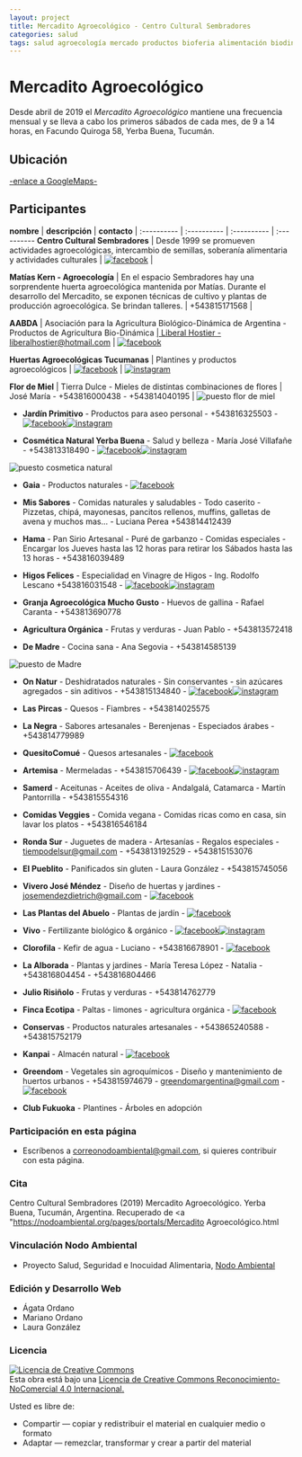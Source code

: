 ```yaml
---
layout: project
title: Mercadito Agroecológico - Centro Cultural Sembradores
categories: salud
tags: salud agroecología mercado productos bioferia alimentación biodinámica agricultura verduras frutas comida orgánico vegano celíaquía artesanal 
---
```


# Mercadito Agroecológico

Desde abril de 2019 el *Mercadito Agroecológico* mantiene una frecuencia mensual y se lleva a cabo los primeros sábados de cada mes, de 9 a 14 horas, en Facundo Quiroga 58, Yerba Buena, Tucumán.

## Ubicación
<a href="https://www.google.com.ar/maps/place/Club+Cultural+Sembradores/@-26.8130156,-65.3028702,18z/data=!4m5!3m4!1s0x942242dc1da8b8cd:0xa8eb11d8f8dc31b8!8m2!3d-26.8124236!4d-65.3044657"> -enlace a GoogleMaps- </a>

## Participantes

**nombre** | **descripción** | **contacto** | 
:---------- | :---------- | :---------- | :----------
**Centro Cultural Sembradores** | Desde 1999 se promueven actividades agroecológicas, intercambio de semillas, soberanía alimentaria y actividades culturales | <a href="https://www.facebook.com/Sembradores-294718317398299/">![facebook](/assets/images/facebook.png)</a> | 

**Matías Kern - Agroecología** | En el espacio Sembradores hay una sorprendente huerta agroecológica mantenida por Matías. Durante el desarrollo del Mercadito, se exponen técnicas de cultivo y plantas de producción agroecológica. Se brindan talleres. | +543815171568 | 

**AABDA** | Asociación para la Agricultura Biológico-Dinámica de Argentina - Productos de Agricultura Bio-Dinámica <a href="http://aabda.com.ar/"> | 
 Liberal Hostier - liberalhostier@hotmail.com | <a href="https://www.facebook.com/AABDA.com.ar/?__tn__=kCH-R&eid=ARDEQbZI3CUgTjNPtyNDBnPKd8SfEi1_9Obyywx9PHFEXhH4cExCSfkotqD_OskM9qkVE-cbi0eiH7iz&hc_ref=ARQJDg6OZAbKde7sv1Y5Dvpzax54x11c9IMj154PyWlHjewPE71wxTnsNfocEcvXghM&fref=nf&__xts__[0]=68.ARCGi2TvY70VbO0HLTt_hcz-vOast48TVkeqkV8txeU6U8gVvzwvGOUy0V9JvB47KIzX8D-J_8sHa9S2JUvfyULbqD3z2VAf6KdsAMo0wXsm1N_C_hWil6hbro1hQ9JhtMOTY9K5TEq3MoV4C41C_0BI8hZsguO-V-UQPmRML37EZpuppHgxQk65rRBi4LxbBFMKs8kKfRZtwbclAPH4mhHukM3CuRPVwMEb-Ue7THeRd0f5aPBBDDzhC1sDWR6z2fxuX2s_Adu1NIR32Ks6MBGBCLaFMmJL5Amt2tbwwgyHh3nVipxNOvEurvOzJ1g5u0bPulEBXWTR8nOiOh_hHEeMCuQROoyjYOLurQ204brdAWDhbFcExeeU2PNdrRZFi4W2BvWPg5Zxv4xvcs6Vz2680taK9fPrQ8Min2jyqWmdB18RHl-ScKKC_Uf4Y-gj-uxWMgLTK33fm4JTeeEXBTqeUmHezK800hPiOIk8Me7lVyVn_h9W8CE3">![facebook](/assets/images/facebook.png)</a>
 
**Huertas Agroecológicas Tucumanas** | Plantines y productos agroecológicos | <a href="https://www.facebook.com/hagroecotuc">![facebook](/assets/images/facebook.png)</a> | <a href="https://www.instagram.com/p/B6s18-bpNEH/?igshid=p7p1obq9h90i">![instagram](/assets/images/instagram.png)</a> 

**Flor de Miel** | Tierra Dulce - Mieles de distintas combinaciones de flores | José María - +543816000438 - +543814040195 | ![puesto flor de miel]

[puesto flor de miel]: assets/images/portales/puestomiel.jpg


- **Jardín Primitivo** - Productos para aseo personal - +543816325503 -
<a href="https://www.facebook.com/Jardin-Primitivo-629459064103465/">![facebook](/assets/images/facebook.png)</a><a href="https://www.instagram.com/jardinprimitivo6/">![instagram](/assets/images/instagram.png)</a>

- **Cosmética Natural Yerba Buena** - Salud y belleza - María José Villafañe - +543813318490 - 
<a href="https://www.facebook.com/mariajose.villafane?fref=search&__tn__=%2Cd%2CP-R&eid=ARBUGXZBxx2w3Aa7YfYRQsf2lQghkxggqrsKdB8dnH3bRcukA_DxIsuM9j6yfT5hetzAxXu9bm174OBb">![facebook](/assets/images/facebook.png)</a><a href="https://www.instagram.com/cosmetica_natural_yb/">![instagram](/assets/images/instagram.png)</a>

![puesto cosmetica natural](/assets/images/portales/cosmeticanatura.jpg)


- **Gaia** - Productos naturales - 
<a href="https://www.facebook.com/gaiatucuman/">![facebook](/assets/images/facebook.png)</a>

- **Mis Sabores** - Comidas naturales y saludables - Todo caserito - Pizzetas, chipá, mayonesas, pancitos rellenos, muffins, galletas de avena y muchos mas... - Luciana Perea +543814412439 

- **Hama** - Pan Sirio Artesanal - Puré de garbanzo - Comidas especiales - Encargar los Jueves hasta las 12 horas para retirar los Sábados hasta las 13 horas - +543816039489

- **Higos Felices** - Especialidad en Vinagre de Higos - Ing. Rodolfo Lescano +543816031548 - <a href="http://higosfelices.blogspot.com/"> <a href="https://www.facebook.com/higosfelices/">![facebook](/assets/images/facebook.png)</a><a href="https://www.instagram.com/higosfelices/">![instagram](/assets/images/instagram.png)</a>

- **Granja Agroecológica Mucho Gusto** - Huevos de gallina - Rafael Caranta - +543813690778

- **Agricultura Orgánica** - Frutas y verduras - Juan Pablo - +543813572418

- **De Madre** - Cocina sana - Ana Segovia - +543814585139

![puesto de Madre](/assets/images/portales/deMadre.jpg)


- **On Natur** - Deshidratados naturales - Sin conservantes - sin azúcares agregados - sin aditivos - +543815134840 - 
<a href="https://www.facebook.com/OnNatur2019/">![facebook](/assets/images/facebook.png)</a><a href="https://www.instagram.com/onnatur_snack/">![instagram](/assets/images/instagram.png)</a>

- **Las Pircas** - Quesos - Fiambres - +543814025575

- **La Negra** - Sabores artesanales - Berenjenas - Especiados árabes - +543814779989

- **QuesitoComué** - Quesos artesanales - 
<a href="https://www.facebook.com/Quesito-Comu%C3%A9-403314730480844/?__tn__=%2Cd%2CP-R&eid=ARBauQJBN-tYxxJ0BlsLELxNrTfXSCGtBhFA69IovPErVUz5Dm0aEoYDS9aYPpMQYcgl08ooWuMj-dVQ">![facebook](/assets/images/facebook.png)</a>

- **Artemisa** - Mermeladas - +543815706439 - 
<a href="https://www.facebook.com/Artemisatiendaconsciente/">![facebook](/assets/images/facebook.png)</a><a href="https://www.instagram.com/artemisatiendaconsciente/">![instagram](/assets/images/instagram.png)</a>

- **Samerd** - Aceitunas - Aceites de oliva - Andalgalá, Catamarca - Martín Pantorrilla - +543815554316

- **Comidas Veggies** - Comida vegana - Comidas ricas como en casa, sin lavar los platos - +543816546184

- **Ronda Sur** - Juguetes de madera - Artesanías - Regalos especiales - tiempodelsur@gmail.com - +543813192529 - +543815153076

- **El Pueblito** - Panificados sin gluten - Laura González - +543815745056

- **Vivero José Méndez** - Diseño de huertas y jardines - josemendezdietrich@gmail.com -
<a href="https://www.facebook.com/viverojosemendez.dietrich">![facebook](/assets/images/facebook.png)</a>

- **Las Plantas del Abuelo** - Plantas de jardín - 
<a href="https://www.facebook.com/Las-Plantas-del-Abuelo-2024635344231753/">![facebook](/assets/images/facebook.png)</a>

- **Vivo** - Fertilizante biológico & orgánico - 
<a href="https://www.facebook.com/vivofertilizante/">![facebook](/assets/images/facebook.png)</a><a href="https://www.instagram.com/vivo_fertilizante/">![instagram](/assets/images/instagram.png)</a>

- **Clorofila** - Kefir de agua - Luciano - +543816678901 - 
<a href="https://www.facebook.com/lasangreverde/">![facebook](/assets/images/facebook.png)</a>

- **La Alborada** - Plantas y jardines - María Teresa López - Natalia - +543816804454 - +543816804466

- **Julio Risiñolo** - Frutas y verduras - +543814762779

- **Finca Ecotipa** - Paltas - limones - agricultura orgánica - 
<a href="https://www.facebook.com/fincaecotipa/">![facebook](/assets/images/facebook.png)</a>

- **Conservas** - Productos naturales artesanales - +543865240588 - +543815752179

- **Kanpai** - Almacén natural -
<a href="https://www.facebook.com/Kanpaialmacennatural/?ref=timeline_chaining">![facebook](/assets/images/facebook.png)</a>

- **Greendom** - Vegetales sin agroquímicos - Diseño y mantenimiento de huertos urbanos - +543815974679 - greendomargentina@gmail.com - <a href="https://www.facebook.com/greendomargentina/">![facebook](/assets/images/facebook.png)</a>

- **Club Fukuoka** - Plantines - Árboles en adopción

### Participación en esta página
- Escríbenos a correonodoambiental@gmail.com, si quieres contribuir con esta página.

### Cita
Centro Cultural Sembradores (2019) Mercadito Agroecológico. Yerba Buena, Tucumán, Argentina. Recuperado de <a "https://nodoambiental.org/pages/portals/Mercadito Agroecológico.html</a>

### Vinculación Nodo Ambiental
- Proyecto Salud, Seguridad e Inocuidad Alimentaria, <a href="https://nodoambiental.org">Nodo Ambiental</a>

### Edición y Desarrollo Web
- Ágata Ordano
- Mariano Ordano
- Laura González

### Licencia
<a rel="license" href="http://creativecommons.org/licenses/by-nc/4.0/"><img alt="Licencia de Creative Commons" style="border-width:0" src="https://licensebuttons.net/l/by-nc/4.0/88x31.png" /></a><br />Esta obra está bajo una <a rel="license" href="https://creativecommons.org/licenses/by-nc/4.0/deed.es_ES">Licencia de Creative Commons Reconocimiento-NoComercial 4.0 Internacional.</a>

Usted es libre de:
+ Compartir — copiar y redistribuir el material en cualquier medio o formato
+ Adaptar — remezclar, transformar y crear a partir del material



